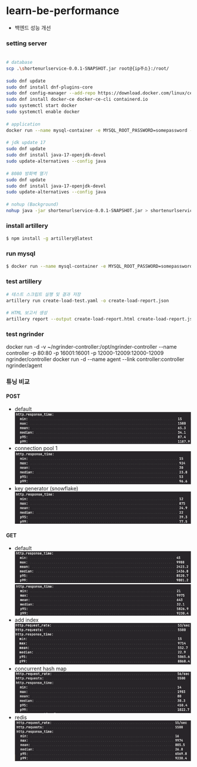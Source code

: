# learn-be-performance

- 백엔드 성능 개선

### setting server
    
```bash

# database
scp .\shortenurlservice-0.0.1-SNAPSHOT.jar root@{ip주소}:/root/

sudo dnf update
sudo dnf install dnf-plugins-core
sudo dnf config-manager --add-repo https://download.docker.com/linux/centos/docker-ce.repo
sudo dnf install docker-ce docker-ce-cli containerd.io
sudo systemctl start docker
sudo systemctl enable docker

# application
docker run --name mysql-container -e MYSQL_ROOT_PASSWORD=somepassword -e MYSQL_DATABASE=shortenurl -p 3306:3306 -v /root/mysql-data:/var/lib/mysql -d mysql:latest

# jdk update 17
sudo dnf update
sudo dnf install java-17-openjdk-devel
sudo update-alternatives --config java

# 8080 방화벽 열기
sudo dnf update
sudo dnf install java-17-openjdk-devel
sudo update-alternatives --config java

# nohup (Background)
nohup java -jar shortenurlservice-0.0.1-SNAPSHOT.jar > shortenurlservice.log 2>&1 &
```

### install artillery
```bash
$ npm install -g artillery@latest
```

### run mysql
```bash
$ docker run --name mysql-container -e MYSQL_ROOT_PASSWORD=somepassword -e MYSQL_DATABASE=shortenurl -p 3306:3306 -d mysql:latest
```

### test artillery
```bash
# 테스트 스크립트 실행 및 결과 저장
artillery run create-load-test.yaml -o create-load-report.json

# HTML 보고서 생성
artillery report --output create-load-report.html create-load-report.json
```

### test ngrinder
docker run -d -v ~/ngrinder-controller:/opt/ngrinder-controller --name controller -p 80:80 -p 16001:16001 -p 12000-12009:12000-12009 ngrinder/controller
docker run -d --name agent --link controller:controller ngrinder/agent

### 튜닝 비교

#### POST

- default
![step_post_0.png](src/main/resources/static/images/step_post_0.png)
- connection pool 1
![step_post_1.png](src/main/resources/static/images/step_post_1.png)
- key generator (snowflake)
![step_post_2.png](src/main/resources/static/images/step_post_2.png)
#### GET
- default
![step_get_0.png](src/main/resources/static/images/step_get_0.png)
![step_get_1.png](src/main/resources/static/images/step_get_1.png)
- add index
![step_get_2.png](src/main/resources/static/images/step_get_2.png)
- concurrent hash map
![step_get_3.png](src/main/resources/static/images/step_get_3.png)
- redis
![step_get_4.png](src/main/resources/static/images/step_get_4.png)
